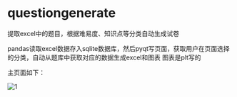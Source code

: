 # questiongenerate
提取excel中的题目，根据难易度、知识点等分类自动生成试卷

pandas读取excel数据存入sqlite数据库，然后pyqt写页面，获取用户在页面选择的分类，自动从题库中获取对应的数据生成excel和图表
图表是plt写的


主页面如下：


![1](https://user-images.githubusercontent.com/89622860/169766050-e094005b-b2fd-45e5-a878-d28f990dbd9c.jpg)

